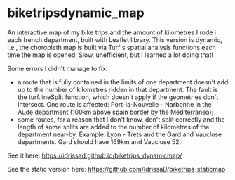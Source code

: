 # biketripsdynamic_map

An interactive map of my bike trips and the amount of kilometres I rode i each french department, built with Leaflet library. This version is dynamic, i.e., the choropleth map is built via Turf's spatial analysis functions each time the map is opened. Slow, unefficient, but I learned a lot doing that!

Some errors I didn't manage to fix:
 - a route that is fully contained in the limits of one department doesn't add up to the number of kilometres ridden in that department. The fault is the turf.lineSplit function, which doesn't apply if the geometries don't intersect. One route is affected: Port-la-Nouvelle - Narbonne in the Aude department (100km above spain border by the Mediterranea);
 - some routes, for a reason that I don't know, don't split correctly and the length of some splits are added to the number of kilometres of the department near-by. Example: Lyon - Trets and the Gard and Vaucluse departments. Gard should have 169km and Vaucluse 52.

See it here: https://idrissad.github.io/biketrips_dynamicmap/

See the static version here: https://github.com/IdrissaD/biketrips_staticmap
